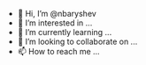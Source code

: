 - 👋 Hi, I’m @nbaryshev
- 👀 I’m interested in ...
- 🌱 I’m currently learning ...
- 💞️ I’m looking to collaborate on ...
- 📫 How to reach me ...

<!---
nbaryshev/nbaryshev is a ✨ special ✨ repository because its `README.md` (this file) appears on your GitHub profile.
You can click the Preview link to take a look at your changes.
--->
